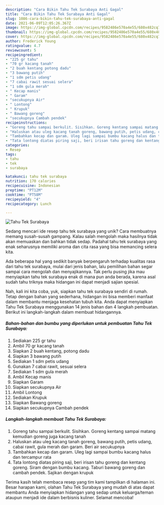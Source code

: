 ```yaml
---
description: "Cara Bikin Tahu Tek Surabaya Anti Gagal"
title: "Cara Bikin Tahu Tek Surabaya Anti Gagal"
slug: 1086-cara-bikin-tahu-tek-surabaya-anti-gagal
date: 2021-06-09T12:05:26.367Z
image: https://img-global.cpcdn.com/recipes/9582486e570a4e55/680x482cq70/tahu-tek-surabaya-foto-resep-utama.jpg
thumbnail: https://img-global.cpcdn.com/recipes/9582486e570a4e55/680x482cq70/tahu-tek-surabaya-foto-resep-utama.jpg
cover: https://img-global.cpcdn.com/recipes/9582486e570a4e55/680x482cq70/tahu-tek-surabaya-foto-resep-utama.jpg
author: Frederick Young
ratingvalue: 4.7
reviewcount: 5
recipeingredient:
- "225 gr tahu"
- "70 gr kacang tanah"
- "2 buah kentang potong dadu"
- "3 bawang putih"
- "1 sdm petis udang"
- "7 cabai rawit sesuai selera"
- "1 sdm gula merah"
- " Kecap manis"
- " Garam"
- "secukupnya Air"
- " Lontong"
- " Krupuk"
- " Bawang goreng"
- "secukupnya Cambah pendek"
recipeinstructions:
- "Goreng tahu sampai berkulit. Sisihkan. Goreng kentang sampai matang kemudian goreng juga kacang tanah"
- "Haluskan atau uleg kacang tanah goreng, bawang putih, petis udang, cabai rawit, gula merah dan garam. Beri air secukupnya"
- "Tambahkan kecap dan garam. Uleg lagi sampai bumbu kacang halus dan tercampur rata"
- "Tata lontong diatas piring saji, beri irisan tahu goreng dan kentang goreng. Siram dengan bumbu kacang. Taburi bawang goreng dan cambah pendek. Sajikan dengan krupuk"
categories:
- Resep
tags:
- tahu
- tek
- surabaya

katakunci: tahu tek surabaya 
nutrition: 170 calories
recipecuisine: Indonesian
preptime: "PT12M"
cooktime: "PT58M"
recipeyield: "4"
recipecategory: Lunch

---
```



![Tahu Tek Surabaya](https://img-global.cpcdn.com/recipes/9582486e570a4e55/680x482cq70/tahu-tek-surabaya-foto-resep-utama.jpg)

Sedang mencari ide resep tahu tek surabaya yang unik? Cara membuatnya memang susah-susah gampang. Kalau salah mengolah maka hasilnya tidak akan memuaskan dan bahkan tidak sedap. Padahal tahu tek surabaya yang enak seharusnya memiliki aroma dan cita rasa yang bisa memancing selera kita.



Ada beberapa hal yang sedikit banyak berpengaruh terhadap kualitas rasa dari tahu tek surabaya, mulai dari jenis bahan, lalu pemilihan bahan segar sampai cara mengolah dan menyajikannya. Tak perlu pusing jika mau menyiapkan tahu tek surabaya enak di mana pun anda berada, karena asal sudah tahu triknya maka hidangan ini dapat menjadi sajian spesial.


Nah, kali ini kita coba, yuk, siapkan tahu tek surabaya sendiri di rumah. Tetap dengan bahan yang sederhana, hidangan ini bisa memberi manfaat dalam membantu menjaga kesehatan tubuh kita. Anda dapat menyiapkan Tahu Tek Surabaya menggunakan 14 jenis bahan dan 4 langkah pembuatan. Berikut ini langkah-langkah dalam membuat hidangannya.

<!--inarticleads1-->

##### Bahan-bahan dan bumbu yang diperlukan untuk pembuatan Tahu Tek Surabaya:

1. Sediakan 225 gr tahu
1. Ambil 70 gr kacang tanah
1. Siapkan 2 buah kentang, potong dadu
1. Siapkan 3 bawang putih
1. Sediakan 1 sdm petis udang
1. Gunakan 7 cabai rawit, sesuai selera
1. Sediakan 1 sdm gula merah
1. Ambil  Kecap manis
1. Siapkan  Garam
1. Siapkan secukupnya Air
1. Ambil  Lontong
1. Sediakan  Krupuk
1. Siapkan  Bawang goreng
1. Siapkan secukupnya Cambah pendek




<!--inarticleads2-->

##### Langkah-langkah membuat Tahu Tek Surabaya:

1. Goreng tahu sampai berkulit. Sisihkan. Goreng kentang sampai matang kemudian goreng juga kacang tanah
1. Haluskan atau uleg kacang tanah goreng, bawang putih, petis udang, cabai rawit, gula merah dan garam. Beri air secukupnya
1. Tambahkan kecap dan garam. Uleg lagi sampai bumbu kacang halus dan tercampur rata
1. Tata lontong diatas piring saji, beri irisan tahu goreng dan kentang goreng. Siram dengan bumbu kacang. Taburi bawang goreng dan cambah pendek. Sajikan dengan krupuk




Terima kasih telah membaca resep yang tim kami tampilkan di halaman ini. Besar harapan kami, olahan Tahu Tek Surabaya yang mudah di atas dapat membantu Anda menyiapkan hidangan yang sedap untuk keluarga/teman ataupun menjadi ide dalam berbisnis kuliner. Selamat mencoba!

